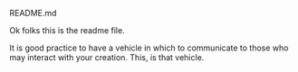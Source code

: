 README.md

Ok folks this is the readme file. 

It is good practice to have a vehicle in which to communicate to those who may interact with your creation. This, is that vehicle. 